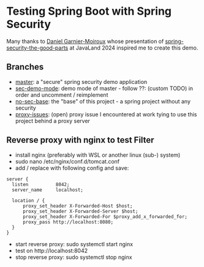 # Testing Spring Boot with Spring Security

Many thanks to [Daniel Garnier-Moiroux](https://github.com/Kehrlann) whose presentation of
[spring-security-the-good-parts](https://github.com/Kehrlann/spring-security-the-good-parts) at JavaLand 2024
inspired me to create this demo.

## Branches

- [master](https://github.com/daivdwe/SpringSecurityDemo): a "secure" spring security demo application
- [sec-demo-mode](https://github.com/daivdwe/SpringSecurityDemo/tree/sec-demo-mode): demo mode of master -
  follow ??: (custom TODO) in order and uncomment / reimplement
- [no-sec-base](https://github.com/daivdwe/SpringSecurityDemo/tree/no-sec-base): the "base" of this project - a
  spring project without any security
- [proxy-issues](https://github.com/daivdwe/SpringSecurityDemo/tree/proxy-issues): (open) proxy issue I
  encountered
  at work tying to use this project behind a proxy server

## Reverse proxy with nginx to test Filter

- install nginx (preferably with WSL or another linux (sub-) system)
- sudo nano /etc/nginx/conf.d/tomcat.conf
- add / replace with following config and save:

 ```
 server {
   listen          8042;
   server_name     localhost;
 
   location / {
       proxy_set_header X-Forwarded-Host $host;
       proxy_set_header X-Forwarded-Server $host;
       proxy_set_header X-Forwarded-For $proxy_add_x_forwarded_for;
       proxy_pass http://localhost:8080;
   }
 }
 ```

- start reverse proxy: sudo systemctl start nginx
- test on http://localhost:8042
- stop reverse proxy: sudo systemctl stop nginx
